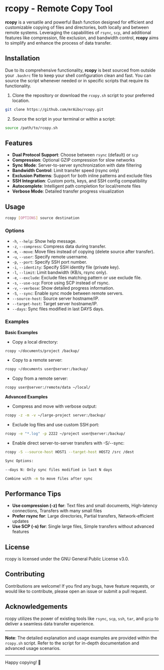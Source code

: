 # rcopy - Remote Copy Tool

**rcopy** is a versatile and powerful Bash function designed for efficient and customizable copying of files and directories, both locally and between remote systems. Leveraging the capabilities of `rsync`, `scp`, and additional features like compression, file exclusion, and bandwidth control, **rcopy** aims to simplify and enhance the process of data transfer.

## Installation

Due to its comprehensive functionality, **rcopy** is best sourced from outside your `.bashrc` file to keep your shell configuration clean and fast. You can source the script whenever needed or in specific scripts that require its functionality.

1. Clone the repository or download the `rcopy.sh` script to your preferred location.

```bash
git clone https://github.com/mrAibo/rcopy.git
```

2. Source the script in your terminal or within a script:

```bash
source /path/to/rcopy.sh
```

## Features

- **Dual Protocol Support**: Choose between `rsync` (default) or `scp`
- **Compression**: Optional GZIP compression for slow networks
- **Sync Mode**: Server-to-server synchronization with date filtering
- **Bandwidth Control**: Limit transfer speed (rsync only)
- **Exclusion Patterns**: Support for both inline patterns and exclude files
- **SSH Integration**: Custom ports, keys, and SSH config compatibility
- **Autocomplete**: Intelligent path completion for local/remote files
- **Verbose Mode**: Detailed transfer progress visualization

## Usage

```bash
rcopy [OPTIONS] source destination
```

### Options

- `-h`, `--help`: Show help message.
- `-z`, `--compress`: Compress data during transfer.
- `-m`, `--move`: Move files instead of copying (delete source after transfer).
- `-u`, `--user`: Specify remote username.
- `-p`, `--port`: Specify SSH port number.
- `-i`, `--identity`: Specify SSH identity file (private key).
- `-l`, `--limit`: Limit bandwidth (KB/s, rsync only).
- `-e`, `--exclude`: Exclude files matching pattern or use exclude file.
- `-s`, `--use-scp`: Force using SCP instead of rsync.
- `-v`, `--verbose`: Show detailed progress information.
- `-S`, `--sync`: Enable sync mode between remote servers.
- `--source-host`: Source server hostname/IP.
- `--target-host`: Target server hostname/IP.
- `--days`: Sync files modified in last DAYS days.

### Examples

**Basic Examples**

- Copy a local directory:

```bash
rcopy ~/documents/project /backup/
```

- Copy to a remote server:

```bash
rcopy ~/documents user@server:/backup/
```

- Copy from a remote server:

```bash
rcopy user@server:/remote/data ~/local/
```

**Advanced Examples**

- Compress and move with verbose output:

```bash
rcopy -z -m -v ~/large-project server:/backup/
```

- Exclude log files and use custom SSH port:

```bash
rcopy -e "*.log" -p 2222 ~/project user@server:/backup/
```

- Enable direct server-to-server transfers with -S/--sync:

```bash
rcopy -S --source-host HOST1 --target-host HOST2 /src /dest

Sync Options:

--days N: Only sync files modified in last N days

Combine with -m to move files after sync
```

## Performance Tips
- **Use compression (-z) for**:
Text files and small documents, 
High-latency connections, 
Transfers with many small files
- **Prefer rsync for**:
Large directories, 
Partial transfers, 
Network-efficient updates
- **Use SCP (-s) for**:
Single large files, 
Simple transfers without advanced features

## License

rcopy is licensed under the GNU General Public License v3.0.

## Contributing

Contributions are welcome! If you find any bugs, have feature requests, or would like to contribute, please open an issue or submit a pull request.

## Acknowledgements

rcopy utilizes the power of existing tools like `rsync`, `scp`, `ssh`, `tar`, and `gzip` to deliver a seamless data transfer experience.

---

**Note**: The detailed explanation and usage examples are provided within the `rcopy.sh` script. Refer to the script for in-depth documentation and advanced usage scenarios.

---

Happy copying! 🚀
